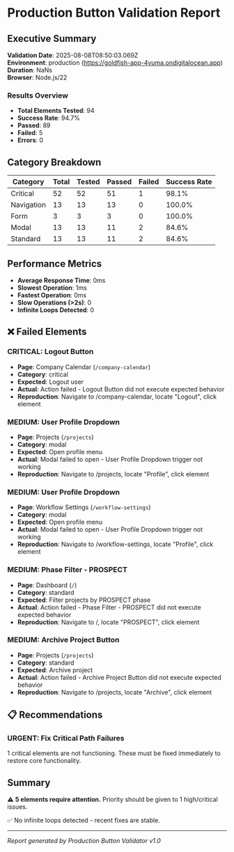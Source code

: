 # Production Button Validation Report

## Executive Summary

**Validation Date**: 2025-08-08T08:50:03.069Z  
**Environment**: production (https://goldfish-app-4yuma.ondigitalocean.app)  
**Duration**: NaNs  
**Browser**: Node.js/22

### Results Overview
- **Total Elements Tested**: 94
- **Success Rate**: 94.7%
- **Passed**: 89
- **Failed**: 5
- **Errors**: 0

## Category Breakdown

| Category | Total | Tested | Passed | Failed | Success Rate |
|----------|-------|--------|--------|--------|--------------|
| Critical | 52 | 52 | 51 | 1 | 98.1% |
| Navigation | 13 | 13 | 13 | 0 | 100.0% |
| Form | 3 | 3 | 3 | 0 | 100.0% |
| Modal | 13 | 13 | 11 | 2 | 84.6% |
| Standard | 13 | 13 | 11 | 2 | 84.6% |

## Performance Metrics

- **Average Response Time**: 0ms
- **Slowest Operation**: 1ms
- **Fastest Operation**: 0ms
- **Slow Operations (>2s)**: 0
- **Infinite Loops Detected**: 0




## ❌ Failed Elements


### CRITICAL: Logout Button
- **Page**: Company Calendar (`/company-calendar`)
- **Category**: critical
- **Expected**: Logout user
- **Actual**: Action failed - Logout Button did not execute expected behavior
- **Reproduction**: Navigate to /company-calendar, locate "Logout", click element


### MEDIUM: User Profile Dropdown
- **Page**: Projects (`/projects`)
- **Category**: modal
- **Expected**: Open profile menu
- **Actual**: Modal failed to open - User Profile Dropdown trigger not working
- **Reproduction**: Navigate to /projects, locate "Profile", click element


### MEDIUM: User Profile Dropdown
- **Page**: Workflow Settings (`/workflow-settings`)
- **Category**: modal
- **Expected**: Open profile menu
- **Actual**: Modal failed to open - User Profile Dropdown trigger not working
- **Reproduction**: Navigate to /workflow-settings, locate "Profile", click element


### MEDIUM: Phase Filter - PROSPECT
- **Page**: Dashboard (`/`)
- **Category**: standard
- **Expected**: Filter projects by PROSPECT phase
- **Actual**: Action failed - Phase Filter - PROSPECT did not execute expected behavior
- **Reproduction**: Navigate to /, locate "PROSPECT", click element


### MEDIUM: Archive Project Button
- **Page**: Projects (`/projects`)
- **Category**: standard
- **Expected**: Archive project
- **Actual**: Action failed - Archive Project Button did not execute expected behavior
- **Reproduction**: Navigate to /projects, locate "Archive", click element




## 📋 Recommendations


### URGENT: Fix Critical Path Failures
1 critical elements are not functioning. These must be fixed immediately to restore core functionality.



## Summary

⚠️ **5 elements require attention.** Priority should be given to 1 high/critical issues.

✅ No infinite loops detected - recent fixes are stable.

---
*Report generated by Production Button Validator v1.0*
